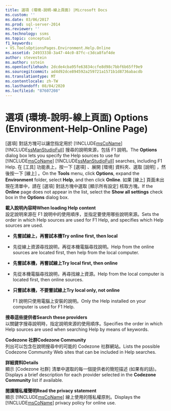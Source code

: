 ```yaml
---
title: 選項 (環境-說明-線上頁面) |Microsoft Docs
ms.custom: ''
ms.date: 03/06/2017
ms.prod: sql-server-2014
ms.reviewer: ''
ms.technology: ssms
ms.topic: conceptual
f1_keywords:
- VS.ToolsOptionsPages.Environment.Help.Online
ms.assetid: 24933338-3a47-44c0-87fc-c3dca8faf4de
author: stevestein
ms.author: sstein
ms.openlocfilehash: 2dcde4cba95fe63834ccfe8d98c7bbf6b65ff9e9
ms.sourcegitcommit: ad4d92dce894592a259721a1571b1d8736abacdb
ms.translationtype: MT
ms.contentlocale: zh-TW
ms.lasthandoff: 08/04/2020
ms.locfileid: "87607208"
---
```

# <a name="options-environment-help-online-page"></a><span data-ttu-id="bb298-102">選項 (環境-說明-線上頁面) </span><span class="sxs-lookup"><span data-stu-id="bb298-102">Options (Environment-Help-Online Page)</span></span>
  <span data-ttu-id="bb298-103">[選項]  對話方塊可以讓您指定用於 [!INCLUDE[msCoName](../../includes/msconame-md.md)] [!INCLUDE[ssManStudioFull](../../includes/ssmanstudiofull-md.md)] 搜尋的說明來源，包括 F1 說明。</span><span class="sxs-lookup"><span data-stu-id="bb298-103">The **Options** dialog box lets you specify the Help sources to use for [!INCLUDE[msCoName](../../includes/msconame-md.md)] [!INCLUDE[ssManStudioFull](../../includes/ssmanstudiofull-md.md)] searches, including F1 Help.</span></span> <span data-ttu-id="bb298-104">在 [工具]  功能表上，按一下 [選項]  、展開 [環境]  資料夾、選取 [說明]  ，然後按一下 [線上]  。</span><span class="sxs-lookup"><span data-stu-id="bb298-104">On the **Tools** menu, click **Options**, expand the **Environment** folder, select **Help**, and then click **Online**.</span></span> <span data-ttu-id="bb298-105">如果 [線上]  頁面未出現在清單中，請在 [選項]  對話方塊中選取 [顯示所有設定]  核取方塊。</span><span class="sxs-lookup"><span data-stu-id="bb298-105">If the **Online** page does not appear in the list, select the **Show all settings** check box in the **Options** dialog box.</span></span>  
  
 <span data-ttu-id="bb298-106">**載入說明內容時**</span><span class="sxs-lookup"><span data-stu-id="bb298-106">**When loading Help content**</span></span>  
 <span data-ttu-id="bb298-107">設定說明來源在 F1 說明中的使用順序，並指定要使用哪些說明來源。</span><span class="sxs-lookup"><span data-stu-id="bb298-107">Sets the order in which Help sources are used for F1 Help, and specifies which Help sources are used.</span></span>  
  
-   <span data-ttu-id="bb298-108">**先嘗試線上，再嘗試本機**</span><span class="sxs-lookup"><span data-stu-id="bb298-108">**Try online first, then local**</span></span>  
  
-   <span data-ttu-id="bb298-109">先從線上資源尋找說明，再從本機電腦尋找說明。</span><span class="sxs-lookup"><span data-stu-id="bb298-109">Help from the online sources are located first, then help from the local computer.</span></span>  
  
-   <span data-ttu-id="bb298-110">**先嘗試本機，再嘗試線上**</span><span class="sxs-lookup"><span data-stu-id="bb298-110">**Try local first, then online**</span></span>  
  
-   <span data-ttu-id="bb298-111">先從本機電腦尋找說明，再尋找線上資源。</span><span class="sxs-lookup"><span data-stu-id="bb298-111">Help from the local computer is located first, then online sources.</span></span>  
  
-   <span data-ttu-id="bb298-112">**只嘗試本機，不要嘗試線上**</span><span class="sxs-lookup"><span data-stu-id="bb298-112">**Try local only, not online**</span></span>  
  
     <span data-ttu-id="bb298-113">F1 說明只使用電腦上安裝的說明。</span><span class="sxs-lookup"><span data-stu-id="bb298-113">Only the Help installed on your computer is used for F1 Help.</span></span>  
  
 <span data-ttu-id="bb298-114">**搜尋這些提供者**</span><span class="sxs-lookup"><span data-stu-id="bb298-114">**Search  these providers**</span></span>  
 <span data-ttu-id="bb298-115">以關鍵字搜尋說明時，指定說明來源的使用順序。</span><span class="sxs-lookup"><span data-stu-id="bb298-115">Specifies the order in which Help sources are used when searching Help by means of keywords.</span></span>  
  
 <span data-ttu-id="bb298-116">**Codezone 社群**</span><span class="sxs-lookup"><span data-stu-id="bb298-116">**Codezone Community**</span></span>  
 <span data-ttu-id="bb298-117">列出可以包含在說明搜尋中的可能的 Codezone 社群網站。</span><span class="sxs-lookup"><span data-stu-id="bb298-117">Lists the possible Codezone Community Web sites that can be included in Help searches.</span></span>  
  
 <span data-ttu-id="bb298-118">**詳細資料**</span><span class="sxs-lookup"><span data-stu-id="bb298-118">**Details**</span></span>  
 <span data-ttu-id="bb298-119">顯示 [Codezone 社群]  清單中選取的每一個提供者的簡短描述 (如果有的話)。</span><span class="sxs-lookup"><span data-stu-id="bb298-119">Displays a brief description for each provider selected in the **Codezone Community** list if available.</span></span>  
  
 <span data-ttu-id="bb298-120">**閱讀隱私權聲明**</span><span class="sxs-lookup"><span data-stu-id="bb298-120">**Read the privacy statement**</span></span>  
 <span data-ttu-id="bb298-121">顯示 [!INCLUDE[msCoName](../../includes/msconame-md.md)] 線上使用的隱私權原則。</span><span class="sxs-lookup"><span data-stu-id="bb298-121">Displays the [!INCLUDE[msCoName](../../includes/msconame-md.md)] privacy policy for online use.</span></span>  
  
  
